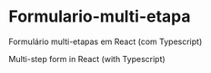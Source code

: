# Formulario-multi-etapa
Formulário multi-etapas em React (com Typescript) 

 Multi-step form in React (with Typescript)
